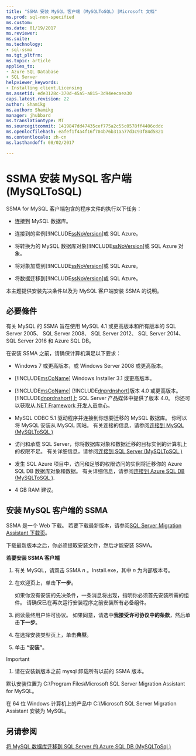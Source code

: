 ```yaml
---
title: "SSMA 安装 MySQL 客户端 (MySQLToSQL) |Microsoft 文档"
ms.prod: sql-non-specified
ms.custom: 
ms.date: 01/19/2017
ms.reviewer: 
ms.suite: 
ms.technology:
- sql-ssma
ms.tgt_pltfrm: 
ms.topic: article
applies_to:
- Azure SQL Database
- SQL Server
helpviewer_keywords:
- Installing client,Licensing
ms.assetid: ede3128c-370d-45a5-a815-3d94eecaea30
caps.latest.revision: 22
author: Shamikg
ms.author: Shamikg
manager: jhubbard
ms.translationtype: MT
ms.sourcegitcommit: 1419847dd47435cef775a2c55c0578ff4406cddc
ms.openlocfilehash: eafef1f4a4f16f704b76b31aa77d3c93f84d5821
ms.contentlocale: zh-cn
ms.lasthandoff: 08/02/2017

---
```

# <a name="installing-ssma-for-mysql-client-mysqltosql"></a>SSMA 安装 MySQL 客户端 (MySQLToSQL)
SSMA for MySQL 客户端包含的程序文件的执行以下任务：  
  
-   连接到 MySQL 数据库。  
  
-   连接到的实例[!INCLUDE[ssNoVersion](../../includes/ssnoversion_md.md)]或 SQL Azure。  
  
-   将转换为的 MySQL 数据库对象[!INCLUDE[ssNoVersion](../../includes/ssnoversion_md.md)]或 SQL Azure 对象。  
  
-   将对象加载到[!INCLUDE[ssNoVersion](../../includes/ssnoversion_md.md)]或 SQL Azure。  
  
-   将数据迁移到[!INCLUDE[ssNoVersion](../../includes/ssnoversion_md.md)]或 SQL Azure。  
  
本主题提供安装先决条件以及为 MySQL 客户端安装 SSMA 的说明。  
  
## <a name="prerequisites"></a>必要條件  
有关 MySQL 的 SSMA 旨在使用 MySQL 4.1 或更高版本和所有版本的 SQL Server 2005、 SQL Server 2008、 SQL Server 2012、 SQL Server 2014、 SQL Server 2016 和 Azure SQL DB。  
  
在安装 SSMA 之前，请确保计算机满足以下要求：  
  
-   Windows 7 或更高版本，或 Windows Server 2008 或更高版本。  
  
-   [!INCLUDE[msCoName](../../includes/msconame_md.md)] Windows Installer 3.1 或更高版本。  
  
-   [!INCLUDE[msCoName](../../includes/msconame_md.md)] [!INCLUDE[dnprdnshort](../../includes/dnprdnshort_md.md)]版本 4.0 或更高版本。 [!INCLUDE[dnprdnshort](../../includes/dnprdnshort_md.md)]上 SQL Server 产品媒体中提供了版本 4.0。 你还可以获取从[.NET Framework 开发人员中心](http://go.microsoft.com/fwlink/?LinkId=48882)。  
  
-   MySQL ODBC 5.1 驱动程序并连接到你想要迁移的 MySQL 数据库。 你可以将 MySQL 安装从 MySQL 网站。 有关连接的信息，请参阅[连接到 MySQL &#40;MySQLToSQL &#41;](../../ssma/mysql/connecting-to-mysql-mysqltosql.md)  
  
-   访问和承载 SQL Server，你将数据库对象和数据迁移的目标实例的计算机上的权限不足。 有关详细信息，请参阅[连接到 SQL Server &#40;MySQLToSQL &#41;](../../ssma/mysql/connecting-to-sql-server-mysqltosql.md)  
  
-   发生 SQL Azure 项目中，访问和足够的权限访问的实例将迁移你的 Azure SQL DB 数据库对象和数据。 有关详细信息，请参阅[连接到 Azure SQL DB &#40;MySQLToSQL &#41;](../../ssma/mysql/connecting-to-azure-sql-db-mysqltosql.md).  
  
-   4 GB RAM 建议。  
  
## <a name="installing-ssma-for-mysql-client"></a>安装 MySQL 客户端的 SSMA  
SSMA 是一个 Web 下载。 若要下载最新版本，请参阅[SQL Server Migration Assistant 下载页](http://aka.ms/ssmaformysql)。  
  
下载最新版本之后，你必须提取安装文件，然后才能安装 SSMA。  
  
**若要安装 SSMA 客户端**  
  
1.  有关 MySQL，请双击 SSMA  *n* 。Install.exe，其中 *n* 为内部版本号。  
  
2.  在欢迎页上，单击**下一步**。  
  
    如果你没有安装的先决条件，一条消息将出现，指明你必须首先安装所需的组件。 请确保已在再次运行安装程序之前安装所有必备组件。  
  
3.  阅读最终用户许可协议。 如果同意，请选中**我接受许可协议中的条款**，然后单击**下一步**。  
  
4.  在选择安装类型页上，单击**典型**。  
  
5.  单击 **“安装”**。  
  
> [!IMPORTANT]  
> 1.  请在安装新版本之前 mysql 卸载所有以前的 SSMA 版本。  
  
默认安装位置为 C:\Program Files\Microsoft SQL Server Migration Assistant for MySQL。  
  
在 64 位 Windows 计算机上的产品中 C:\Microsoft SQL Server Migration Assistant 安装为 MySQL。  
  
## <a name="see-also"></a>另请参阅  
[将 MySQL 数据库迁移到 SQL Server 的 Azure SQL DB &#40;MySQLToSql &#41;](../../ssma/mysql/migrating-mysql-databases-to-sql-server-azure-sql-db-mysqltosql.md)  
  

